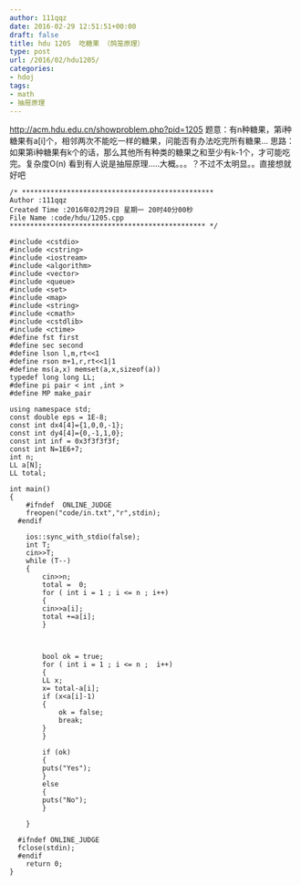 ```yaml
---
author: 111qqz
date: 2016-02-29 12:51:51+00:00
draft: false
title: hdu 1205  吃糖果 （鸽笼原理）
type: post
url: /2016/02/hdu1205/
categories:
- hdoj
tags:
- math
- 抽屉原理
---
```


http://acm.hdu.edu.cn/showproblem.php?pid=1205
题意：有n种糖果，第i种糖果有a[i]个，相邻两次不能吃一样的糖果，问能否有办法吃完所有糖果...
思路：如果第i种糖果有k个的话，那么其他所有种类的糖果之和至少有k-1个，才可能吃完。复杂度O(n)
看到有人说是抽屉原理.....大概。。。？不过不太明显。。直接想就好吧

 

    
    /* ***********************************************
    Author :111qqz
    Created Time :2016年02月29日 星期一 20时40分00秒
    File Name :code/hdu/1205.cpp
    ************************************************ */
    
    #include <cstdio>
    #include <cstring>
    #include <iostream>
    #include <algorithm>
    #include <vector>
    #include <queue>
    #include <set>
    #include <map>
    #include <string>
    #include <cmath>
    #include <cstdlib>
    #include <ctime>
    #define fst first
    #define sec second
    #define lson l,m,rt<<1
    #define rson m+1,r,rt<<1|1
    #define ms(a,x) memset(a,x,sizeof(a))
    typedef long long LL;
    #define pi pair < int ,int >
    #define MP make_pair
    
    using namespace std;
    const double eps = 1E-8;
    const int dx4[4]={1,0,0,-1};
    const int dy4[4]={0,-1,1,0};
    const int inf = 0x3f3f3f3f;
    const int N=1E6+7;
    int n;
    LL a[N];
    LL total;
    
    int main()
    {
    	#ifndef  ONLINE_JUDGE 
    	freopen("code/in.txt","r",stdin);
      #endif
    
    	ios::sync_with_stdio(false);
    	int T;
    	cin>>T;
    	while (T--)
    	{
    	    cin>>n;
    	    total =  0;
    	    for ( int i = 1 ; i <= n ; i++)
    	    {
    		cin>>a[i];
    		total +=a[i];
    	    }
    
    
    
    	    bool ok = true;
    	    for ( int i = 1 ; i <= n ;  i++)
    	    {
    		LL x;
    		x= total-a[i];
    		if (x<a[i]-1)
    		{
    		    ok = false;
    		    break;
    		}
    	    }
    
    	    if (ok)
    	    {
    		puts("Yes");
    	    }
    	    else
    	    {
    		puts("No");
    	    }
    
    	}
    
      #ifndef ONLINE_JUDGE  
      fclose(stdin);
      #endif
        return 0;
    }
    



